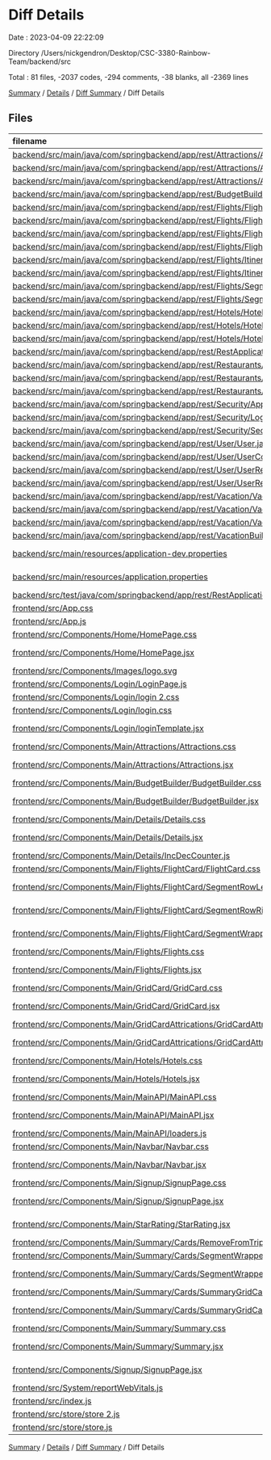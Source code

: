 # Diff Details

Date : 2023-04-09 22:22:09

Directory /Users/nickgendron/Desktop/CSC-3380-Rainbow-Team/backend/src

Total : 81 files,  -2037 codes, -294 comments, -38 blanks, all -2369 lines

[Summary](results.md) / [Details](details.md) / [Diff Summary](diff.md) / Diff Details

## Files
| filename | language | code | comment | blank | total |
| :--- | :--- | ---: | ---: | ---: | ---: |
| [backend/src/main/java/com/springbackend/app/rest/Attractions/Attractions.java](/backend/src/main/java/com/springbackend/app/rest/Attractions/Attractions.java) | Java | 126 | 12 | 39 | 177 |
| [backend/src/main/java/com/springbackend/app/rest/Attractions/AttractionsController.java](/backend/src/main/java/com/springbackend/app/rest/Attractions/AttractionsController.java) | Java | 130 | 37 | 47 | 214 |
| [backend/src/main/java/com/springbackend/app/rest/Attractions/AttractionsRepo.java](/backend/src/main/java/com/springbackend/app/rest/Attractions/AttractionsRepo.java) | Java | 16 | 0 | 7 | 23 |
| [backend/src/main/java/com/springbackend/app/rest/BudgetBuilder/BudgetBuilder.java](/backend/src/main/java/com/springbackend/app/rest/BudgetBuilder/BudgetBuilder.java) | Java | 34 | 0 | 11 | 45 |
| [backend/src/main/java/com/springbackend/app/rest/Flights/FlightObjects/Flights.java](/backend/src/main/java/com/springbackend/app/rest/Flights/FlightObjects/Flights.java) | Java | 29 | 1 | 13 | 43 |
| [backend/src/main/java/com/springbackend/app/rest/Flights/FlightObjects/FlightsConfig.java](/backend/src/main/java/com/springbackend/app/rest/Flights/FlightObjects/FlightsConfig.java) | Java | 27 | 1 | 10 | 38 |
| [backend/src/main/java/com/springbackend/app/rest/Flights/FlightsController.java](/backend/src/main/java/com/springbackend/app/rest/Flights/FlightsController.java) | Java | 288 | 63 | 103 | 454 |
| [backend/src/main/java/com/springbackend/app/rest/Flights/FlightsRepo.java](/backend/src/main/java/com/springbackend/app/rest/Flights/FlightsRepo.java) | Java | 34 | 0 | 18 | 52 |
| [backend/src/main/java/com/springbackend/app/rest/Flights/ItineraryObjects/Itineraries.java](/backend/src/main/java/com/springbackend/app/rest/Flights/ItineraryObjects/Itineraries.java) | Java | 59 | 3 | 19 | 81 |
| [backend/src/main/java/com/springbackend/app/rest/Flights/ItineraryObjects/ItinerariesRepo.java](/backend/src/main/java/com/springbackend/app/rest/Flights/ItineraryObjects/ItinerariesRepo.java) | Java | 4 | 0 | 3 | 7 |
| [backend/src/main/java/com/springbackend/app/rest/Flights/SegmentObject/Segments.java](/backend/src/main/java/com/springbackend/app/rest/Flights/SegmentObject/Segments.java) | Java | 49 | 0 | 8 | 57 |
| [backend/src/main/java/com/springbackend/app/rest/Flights/SegmentObject/SegmentsRepo.java](/backend/src/main/java/com/springbackend/app/rest/Flights/SegmentObject/SegmentsRepo.java) | Java | 4 | 0 | 3 | 7 |
| [backend/src/main/java/com/springbackend/app/rest/Hotels/HotelController.java](/backend/src/main/java/com/springbackend/app/rest/Hotels/HotelController.java) | Java | 139 | 49 | 73 | 261 |
| [backend/src/main/java/com/springbackend/app/rest/Hotels/Hotels.java](/backend/src/main/java/com/springbackend/app/rest/Hotels/Hotels.java) | Java | 152 | 15 | 35 | 202 |
| [backend/src/main/java/com/springbackend/app/rest/Hotels/HotelsRepo.java](/backend/src/main/java/com/springbackend/app/rest/Hotels/HotelsRepo.java) | Java | 10 | 0 | 6 | 16 |
| [backend/src/main/java/com/springbackend/app/rest/RestApplication.java](/backend/src/main/java/com/springbackend/app/rest/RestApplication.java) | Java | 15 | 1 | 7 | 23 |
| [backend/src/main/java/com/springbackend/app/rest/Restaurants/Restaurants.java](/backend/src/main/java/com/springbackend/app/rest/Restaurants/Restaurants.java) | Java | 108 | 0 | 29 | 137 |
| [backend/src/main/java/com/springbackend/app/rest/Restaurants/RestaurantsController.java](/backend/src/main/java/com/springbackend/app/rest/Restaurants/RestaurantsController.java) | Java | 115 | 36 | 41 | 192 |
| [backend/src/main/java/com/springbackend/app/rest/Restaurants/RestaurantsRepo.java](/backend/src/main/java/com/springbackend/app/rest/Restaurants/RestaurantsRepo.java) | Java | 4 | 0 | 3 | 7 |
| [backend/src/main/java/com/springbackend/app/rest/Security/ApplicationSecurity.java](/backend/src/main/java/com/springbackend/app/rest/Security/ApplicationSecurity.java) | Java | 25 | 12 | 10 | 47 |
| [backend/src/main/java/com/springbackend/app/rest/Security/LoginController.java](/backend/src/main/java/com/springbackend/app/rest/Security/LoginController.java) | Java | 21 | 0 | 6 | 27 |
| [backend/src/main/java/com/springbackend/app/rest/Security/SecurityConfig.java](/backend/src/main/java/com/springbackend/app/rest/Security/SecurityConfig.java) | Java | 0 | 23 | 2 | 25 |
| [backend/src/main/java/com/springbackend/app/rest/User/User.java](/backend/src/main/java/com/springbackend/app/rest/User/User.java) | Java | 46 | 7 | 17 | 70 |
| [backend/src/main/java/com/springbackend/app/rest/User/UserController.java](/backend/src/main/java/com/springbackend/app/rest/User/UserController.java) | Java | 37 | 21 | 14 | 72 |
| [backend/src/main/java/com/springbackend/app/rest/User/UserRepo.java](/backend/src/main/java/com/springbackend/app/rest/User/UserRepo.java) | Java | 10 | 0 | 6 | 16 |
| [backend/src/main/java/com/springbackend/app/rest/User/UserRepoOAuth.java](/backend/src/main/java/com/springbackend/app/rest/User/UserRepoOAuth.java) | Java | 7 | 0 | 3 | 10 |
| [backend/src/main/java/com/springbackend/app/rest/Vacation/Vacation.java](/backend/src/main/java/com/springbackend/app/rest/Vacation/Vacation.java) | Java | 67 | 11 | 20 | 98 |
| [backend/src/main/java/com/springbackend/app/rest/Vacation/VacationController.java](/backend/src/main/java/com/springbackend/app/rest/Vacation/VacationController.java) | Java | 152 | 7 | 42 | 201 |
| [backend/src/main/java/com/springbackend/app/rest/Vacation/VacationRepo.java](/backend/src/main/java/com/springbackend/app/rest/Vacation/VacationRepo.java) | Java | 13 | 0 | 7 | 20 |
| [backend/src/main/java/com/springbackend/app/rest/VacationBuilder/VacationBuilder.java](/backend/src/main/java/com/springbackend/app/rest/VacationBuilder/VacationBuilder.java) | Java | 13 | 10 | 8 | 31 |
| [backend/src/main/resources/application-dev.properties](/backend/src/main/resources/application-dev.properties) | Java Properties | 0 | 0 | 1 | 1 |
| [backend/src/main/resources/application.properties](/backend/src/main/resources/application.properties) | Java Properties | 19 | 10 | 10 | 39 |
| [backend/src/test/java/com/springbackend/app/rest/RestApplicationTests.java](/backend/src/test/java/com/springbackend/app/rest/RestApplicationTests.java) | Java | 9 | 0 | 5 | 14 |
| [frontend/src/App.css](/frontend/src/App.css) | CSS | -67 | 0 | -11 | -78 |
| [frontend/src/App.js](/frontend/src/App.js) | JavaScript | -54 | -6 | -11 | -71 |
| [frontend/src/Components/Home/HomePage.css](/frontend/src/Components/Home/HomePage.css) | CSS | -117 | 0 | -14 | -131 |
| [frontend/src/Components/Home/HomePage.jsx](/frontend/src/Components/Home/HomePage.jsx) | JavaScript JSX | -91 | -26 | -10 | -127 |
| [frontend/src/Components/Images/logo.svg](/frontend/src/Components/Images/logo.svg) | XML | -1 | 0 | 0 | -1 |
| [frontend/src/Components/Login/LoginPage.js](/frontend/src/Components/Login/LoginPage.js) | JavaScript | -48 | -2 | -8 | -58 |
| [frontend/src/Components/Login/login 2.css](/frontend/src/Components/Login/login%202.css) | CSS | -78 | -20 | -17 | -115 |
| [frontend/src/Components/Login/login.css](/frontend/src/Components/Login/login.css) | CSS | -78 | -20 | -17 | -115 |
| [frontend/src/Components/Login/loginTemplate.jsx](/frontend/src/Components/Login/loginTemplate.jsx) | JavaScript JSX | -93 | -5 | -14 | -112 |
| [frontend/src/Components/Main/Attractions/Attractions.css](/frontend/src/Components/Main/Attractions/Attractions.css) | CSS | 0 | 0 | -1 | -1 |
| [frontend/src/Components/Main/Attractions/Attractions.jsx](/frontend/src/Components/Main/Attractions/Attractions.jsx) | JavaScript JSX | -72 | -19 | -13 | -104 |
| [frontend/src/Components/Main/BudgetBuilder/BudgetBuilder.css](/frontend/src/Components/Main/BudgetBuilder/BudgetBuilder.css) | CSS | -45 | 0 | -6 | -51 |
| [frontend/src/Components/Main/BudgetBuilder/BudgetBuilder.jsx](/frontend/src/Components/Main/BudgetBuilder/BudgetBuilder.jsx) | JavaScript JSX | -59 | 0 | -4 | -63 |
| [frontend/src/Components/Main/Details/Details.css](/frontend/src/Components/Main/Details/Details.css) | CSS | -207 | -9 | -29 | -245 |
| [frontend/src/Components/Main/Details/Details.jsx](/frontend/src/Components/Main/Details/Details.jsx) | JavaScript JSX | -175 | -11 | -26 | -212 |
| [frontend/src/Components/Main/Details/IncDecCounter.js](/frontend/src/Components/Main/Details/IncDecCounter.js) | JavaScript | -35 | 0 | -2 | -37 |
| [frontend/src/Components/Main/Flights/FlightCard/FlightCard.css](/frontend/src/Components/Main/Flights/FlightCard/FlightCard.css) | CSS | -260 | -66 | -44 | -370 |
| [frontend/src/Components/Main/Flights/FlightCard/SegmentRowLeft.jsx](/frontend/src/Components/Main/Flights/FlightCard/SegmentRowLeft.jsx) | JavaScript JSX | -91 | 0 | -7 | -98 |
| [frontend/src/Components/Main/Flights/FlightCard/SegmentRowRight.jsx](/frontend/src/Components/Main/Flights/FlightCard/SegmentRowRight.jsx) | JavaScript JSX | -81 | -1 | -9 | -91 |
| [frontend/src/Components/Main/Flights/FlightCard/SegmentWrapper.jsx](/frontend/src/Components/Main/Flights/FlightCard/SegmentWrapper.jsx) | JavaScript JSX | -118 | -10 | -23 | -151 |
| [frontend/src/Components/Main/Flights/Flights.css](/frontend/src/Components/Main/Flights/Flights.css) | CSS | -128 | -17 | -33 | -178 |
| [frontend/src/Components/Main/Flights/Flights.jsx](/frontend/src/Components/Main/Flights/Flights.jsx) | JavaScript JSX | -66 | -6 | -9 | -81 |
| [frontend/src/Components/Main/GridCard/GridCard.css](/frontend/src/Components/Main/GridCard/GridCard.css) | CSS | -79 | -2 | -15 | -96 |
| [frontend/src/Components/Main/GridCard/GridCard.jsx](/frontend/src/Components/Main/GridCard/GridCard.jsx) | JavaScript JSX | -120 | -21 | -20 | -161 |
| [frontend/src/Components/Main/GridCardAttrications/GridCardAttrications.css](/frontend/src/Components/Main/GridCardAttrications/GridCardAttrications.css) | CSS | 0 | 0 | -1 | -1 |
| [frontend/src/Components/Main/GridCardAttrications/GridCardAttrications.jsx](/frontend/src/Components/Main/GridCardAttrications/GridCardAttrications.jsx) | JavaScript JSX | -38 | -1 | -2 | -41 |
| [frontend/src/Components/Main/Hotels/Hotels.css](/frontend/src/Components/Main/Hotels/Hotels.css) | CSS | -24 | -1 | -6 | -31 |
| [frontend/src/Components/Main/Hotels/Hotels.jsx](/frontend/src/Components/Main/Hotels/Hotels.jsx) | JavaScript JSX | -72 | -19 | -19 | -110 |
| [frontend/src/Components/Main/MainAPI/MainAPI.css](/frontend/src/Components/Main/MainAPI/MainAPI.css) | CSS | -11 | 0 | 0 | -11 |
| [frontend/src/Components/Main/MainAPI/MainAPI.jsx](/frontend/src/Components/Main/MainAPI/MainAPI.jsx) | JavaScript JSX | -108 | -29 | -30 | -167 |
| [frontend/src/Components/Main/MainAPI/loaders.js](/frontend/src/Components/Main/MainAPI/loaders.js) | JavaScript | -15 | -28 | -6 | -49 |
| [frontend/src/Components/Main/Navbar/Navbar.css](/frontend/src/Components/Main/Navbar/Navbar.css) | CSS | -93 | -2 | -15 | -110 |
| [frontend/src/Components/Main/Navbar/Navbar.jsx](/frontend/src/Components/Main/Navbar/Navbar.jsx) | JavaScript JSX | -96 | 0 | -7 | -103 |
| [frontend/src/Components/Main/Signup/SignupPage.css](/frontend/src/Components/Main/Signup/SignupPage.css) | CSS | -103 | -20 | -23 | -146 |
| [frontend/src/Components/Main/Signup/SignupPage.jsx](/frontend/src/Components/Main/Signup/SignupPage.jsx) | JavaScript JSX | -114 | -41 | -12 | -167 |
| [frontend/src/Components/Main/StarRating/StarRating.jsx](/frontend/src/Components/Main/StarRating/StarRating.jsx) | JavaScript JSX | -21 | 0 | -5 | -26 |
| [frontend/src/Components/Main/Summary/Cards/RemoveFromTrip.js](/frontend/src/Components/Main/Summary/Cards/RemoveFromTrip.js) | JavaScript | -23 | -13 | -9 | -45 |
| [frontend/src/Components/Main/Summary/Cards/SegmentWrapperSummary.css](/frontend/src/Components/Main/Summary/Cards/SegmentWrapperSummary.css) | CSS | -240 | -77 | -39 | -356 |
| [frontend/src/Components/Main/Summary/Cards/SegmentWrapperSummary.jsx](/frontend/src/Components/Main/Summary/Cards/SegmentWrapperSummary.jsx) | JavaScript JSX | -104 | -4 | -16 | -124 |
| [frontend/src/Components/Main/Summary/Cards/SummaryGridCard.css](/frontend/src/Components/Main/Summary/Cards/SummaryGridCard.css) | CSS | -83 | -7 | -18 | -108 |
| [frontend/src/Components/Main/Summary/Cards/SummaryGridCard.jsx](/frontend/src/Components/Main/Summary/Cards/SummaryGridCard.jsx) | JavaScript JSX | -123 | -17 | -31 | -171 |
| [frontend/src/Components/Main/Summary/Summary.css](/frontend/src/Components/Main/Summary/Summary.css) | CSS | -163 | -21 | -38 | -222 |
| [frontend/src/Components/Main/Summary/Summary.jsx](/frontend/src/Components/Main/Summary/Summary.jsx) | JavaScript JSX | -129 | -81 | -27 | -237 |
| [frontend/src/Components/Signup/SignupPage.jsx](/frontend/src/Components/Signup/SignupPage.jsx) | JavaScript JSX | -10 | 0 | -2 | -12 |
| [frontend/src/System/reportWebVitals.js](/frontend/src/System/reportWebVitals.js) | JavaScript | -12 | 0 | -1 | -13 |
| [frontend/src/index.js](/frontend/src/index.js) | JavaScript | -16 | -3 | -4 | -23 |
| [frontend/src/store/store 2.js](/frontend/src/store/store%202.js) | JavaScript | -19 | -4 | -5 | -28 |
| [frontend/src/store/store.js](/frontend/src/store/store.js) | JavaScript | -19 | -4 | -5 | -28 |

[Summary](results.md) / [Details](details.md) / [Diff Summary](diff.md) / Diff Details